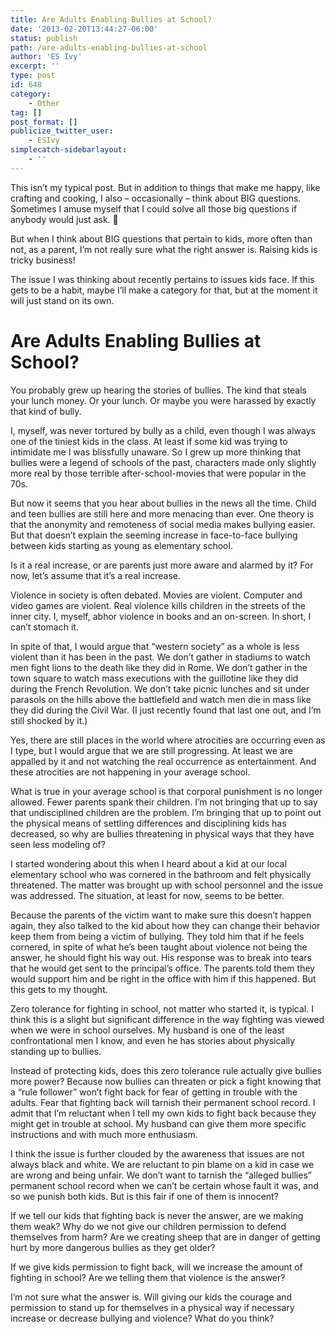 ```yaml
---
title: Are Adults Enabling Bullies at School?
date: '2013-02-20T13:44:27-06:00'
status: publish
path: /are-adults-enabling-bullies-at-school
author: 'ES Ivy'
excerpt: ''
type: post
id: 648
category:
    - Other
tag: []
post_format: []
publicize_twitter_user:
    - ESIvy
simplecatch-sidebarlayout:
    - ''
---
```

This isn’t my typical post. But in addition to things that make me happy, like crafting and cooking, I also – occasionally – think about BIG questions. Sometimes I amuse myself that I could solve all those big questions if anybody would just ask. 🙂

But when I think about BIG questions that pertain to kids, more often than not, as a parent, I’m not really sure what the right answer is. Raising kids is tricky business!

The issue I was thinking about recently pertains to issues kids face. If this gets to be a habit, maybe I’ll make a category for that, but at the moment it will just stand on its own.

Are Adults Enabling Bullies at School?
======================================

You probably grew up hearing the stories of bullies. The kind that steals your lunch money. Or your lunch. Or maybe you were harassed by exactly that kind of bully.

I, myself, was never tortured by bully as a child, even though I was always one of the tiniest kids in the class. At least if some kid was trying to intimidate me I was blissfully unaware. So I grew up more thinking that bullies were a legend of schools of the past, characters made only slightly more real by those terrible after-school-movies that were popular in the 70s.

But now it seems that you hear about bullies in the news all the time. Child and teen bullies are still here and more menacing than ever. One theory is that the anonymity and remoteness of social media makes bullying easier. But that doesn’t explain the seeming increase in face-to-face bullying between kids starting as young as elementary school.

Is it a real increase, or are parents just more aware and alarmed by it? For now, let’s assume that it’s a real increase.

Violence in society is often debated. Movies are violent. Computer and video games are violent. Real violence kills children in the streets of the inner city. I, myself, abhor violence in books and an on-screen. In short, I can’t stomach it.

In spite of that, I would argue that “western society” as a whole is less violent than it has been in the past. We don’t gather in stadiums to watch men fight lions to the death like they did in Rome. We don’t gather in the town square to watch mass executions with the guillotine like they did during the French Revolution. We don’t take picnic lunches and sit under parasols on the hills above the battlefield and watch men die in mass like they did during the Civil War. (I just recently found that last one out, and I’m still shocked by it.)

Yes, there are still places in the world where atrocities are occurring even as I type, but I would argue that we are still progressing. At least we are appalled by it and not watching the real occurrence as entertainment. And these atrocities are not happening in your average school.

What is true in your average school is that corporal punishment is no longer allowed. Fewer parents spank their children. I’m not bringing that up to say that undisciplined children are the problem. I’m bringing that up to point out the physical means of settling differences and disciplining kids has decreased, so why are bullies threatening in physical ways that they have seen less modeling of?

I started wondering about this when I heard about a kid at our local elementary school who was cornered in the bathroom and felt physically threatened. The matter was brought up with school personnel and the issue was addressed. The situation, at least for now, seems to be better.

Because the parents of the victim want to make sure this doesn’t happen again, they also talked to the kid about how they can change their behavior keep them from being a victim of bullying. They told him that if he feels cornered, in spite of what he’s been taught about violence not being the answer, he should fight his way out. His response was to break into tears that he would get sent to the principal’s office. The parents told them they would support him and be right in the office with him if this happened. But this gets to my thought.

Zero tolerance for fighting in school, not matter who started it, is typical. I think this is a slight but significant difference in the way fighting was viewed when we were in school ourselves. My husband is one of the least confrontational men I know, and even he has stories about physically standing up to bullies.

Instead of protecting kids, does this zero tolerance rule actually give bullies more power? Because now bullies can threaten or pick a fight knowing that a “rule follower” won’t fight back for fear of getting in trouble with the adults. Fear that fighting back will tarnish their permanent school record. I admit that I’m reluctant when I tell my own kids to fight back because they might get in trouble at school. My husband can give them more specific instructions and with much more enthusiasm.

I think the issue is further clouded by the awareness that issues are not always black and white. We are reluctant to pin blame on a kid in case we are wrong and being unfair. We don’t want to tarnish the “alleged bullies” permanent school record when we can’t be certain whose fault it was, and so we punish both kids. But is this fair if one of them is innocent?

If we tell our kids that fighting back is never the answer, are we making them weak? Why do we not give our children permission to defend themselves from harm? Are we creating sheep that are in danger of getting hurt by more dangerous bullies as they get older?

If we give kids permission to fight back, will we increase the amount of fighting in school? Are we telling them that violence is the answer?

I’m not sure what the answer is. Will giving our kids the courage and permission to stand up for themselves in a physical way if necessary increase or decrease bullying and violence? What do you think?